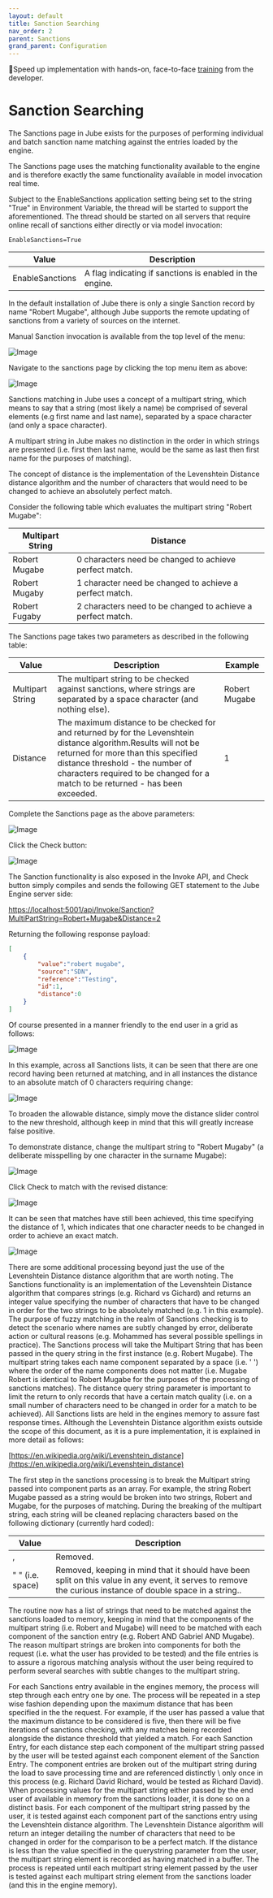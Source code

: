 ```yaml
---
layout: default
title: Sanction Searching
nav_order: 2
parent: Sanctions
grand_parent: Configuration
---
```


🚀Speed up implementation with hands-on, face-to-face [training](https://www.jube.io/training) from the developer.

# Sanction Searching
The Sanctions page in Jube exists for the purposes of performing individual and batch sanction name matching against the entries loaded by the engine.

The Sanctions page uses the matching functionality available to the engine and is therefore exactly the same functionality available in model invocation real time.

Subject to the EnableSanctions application setting being set to the string "True" in Environment Variable,  the thread will be started to support the aforementioned.  The thread should be started on all servers that require online recall of sanctions either directly or via model invocation:

```text
EnableSanctions=True
```

| Value           | Description                                              |
|-----------------|----------------------------------------------------------|
| EnableSanctions | A flag indicating if sanctions is enabled in the engine. |

In the default installation of Jube there is only a single Sanction record by name "Robert Mugabe", although Jube supports the remote updating of sanctions from a variety of sources on the internet.

Manual Sanction invocation is available from the top level of the menu:

![Image](LocationOfSanctionsSearch.png)

Navigate to the sanctions page by clicking the top menu item as above:

![Image](EmptySanctionsPage.png)

Sanctions matching in Jube uses a concept of a multipart string,  which means to say that a string (most likely a name) be comprised of several elements (e.g first name and last name), separated by a space character (and only a space character).

A multipart string in Jube makes no distinction in the order in which strings are presented (i.e. first then last name,  would be the same as last then first name for the purposes of matching).

The concept of distance is the implementation of the Levenshtein Distance distance algorithm and the number of characters that would need to be changed to achieve an absolutely perfect match.

Consider the following table which evaluates the multipart string  "Robert Mugabe":

| Multipart String  | Distance                                                      |
|-------------------|---------------------------------------------------------------|
| Robert Mugabe     | 0 characters need be changed to achieve perfect match.        |
| Robert Mugaby     | 1 character need be changed to achieve a perfect match.       |
| Robert Fugaby     | 2 characters need to be changed to achieve a perfect match.   |

The Sanctions page takes two parameters as described in the following table:

| Value            | Description                                                                                                                                                                                                                                                                  | Example       |
|------------------|------------------------------------------------------------------------------------------------------------------------------------------------------------------------------------------------------------------------------------------------------------------------------|---------------|
| Multipart String | The multipart string to be checked against sanctions,  where strings are separated by a space character (and nothing else).                                                                                                                                                  | Robert Mugabe |
| Distance         | The maximum distance to be checked for and returned by for the Levenshtein distance algorithm.Results will not be returned for more than this specified distance threshold - the number of characters required to be changed for a match to be returned - has been exceeded. | 1             |

Complete the Sanctions page as the above parameters:

![Image](QuerySanctionsPage.png)

Click the Check button:

![Image](CheckButtonWithValueToCheck.png)

The Sanction functionality is also exposed in the Invoke API, and Check button simply compiles and sends the following GET statement to the Jube Engine server side:

[https://localhost:5001/api/Invoke/Sanction?MultiPartString=Robert+Mugabe&Distance=2](https://localhost:5001/api/Invoke/Sanction?MultiPartString=Robert+Mugabe&Distance=2)

Returning the following response payload:

``` json
[
    {
        "value":"robert mugabe",
        "source":"SDN",
        "reference":"Testing",
        "id":1,
        "distance":0    
    }
]
```

Of course presented in a manner friendly to the end user in a grid as follows:

![Image](ReturnedSanctionCheckToGrid.png)

In this example,  across all Sanctions lists,  it can be seen that there are one record having been returned at matching,  and in all instances the distance to an absolute match of 0 characters requiring change:

![Image](ZeroDistanceMatch.png)

To broaden the allowable distance, simply move the distance slider control to the new threshold,  although keep in mind that this will greatly increase false positive.

To demonstrate distance, change the multipart string to "Robert Mugaby" (a deliberate misspelling by one character in the surname Mugabe):

![Image](BadSpellingOfSanctioned.png)

Click Check to match with the revised distance:

![Image](MatchesWithBiggerDistance.png)

It can be seen that matches have still been achieved,  this time specifying the distance of 1,  which indicates that one character needs to be changed in order to achieve an exact match.

![Image](DistanceOneMatch.png)

There are some additional processing beyond just the use of the Levenshtein Distance distance algorithm that are worth noting. The Sanctions functionality is an implementation of the Levenshtein Distance algorithm that compares strings (e.g. Richard vs Gichard) and returns an integer value specifying the number of characters that have to be changed in order for the two strings to be absolutely matched (e.g. 1 in this example). The purpose of fuzzy matching in the realm of Sanctions checking is to detect the scenario where names are subtly changed by error, deliberate action or cultural reasons (e.g. Mohammed has several possible spellings in practice). The Sanctions process will take the Multipart String that has been passed in the query string in the first instance (e.g. Robert Mugabe).  The multipart string takes each name component separated by a space (i.e. '  ') where the order of the name components does not matter (i.e. Mugabe Robert is identical to Robert Mugabe for the purposes of the processing of sanctions matches). The distance query string parameter is important to limit the return to only records that have a certain match quality (i.e. on a small number of characters need to be changed in order for a match to be achieved). All Sanctions lists are held in the engines memory to assure fast response times.  Although the Levenshtein Distance algorithm exists outside the scope of this document,  as it is a pure implementation,  it is explained in more detail as follows:

[https://en.wikipedia.org/wiki/Levenshtein_distance](https://en.wikipedia.org/wiki/Levenshtein_distance)

The first step in the sanctions processing is to break the Multipart string passed into component parts as an array.  For example,  the string Robert Mugabe passed as a string would be broken into two strings, Robert and Mugabe,  for the purposes of matching.  During the breaking of the multipart string, each string will be cleaned replacing characters based on the following dictionary (currently hard coded):

| Value            | Description                                                                                                                                                 |
|------------------|-------------------------------------------------------------------------------------------------------------------------------------------------------------|
| ,                | Removed.                                                                                                                                                    |
| " " (i.e. space) | Removed,  keeping in mind that it should have been split on this value in any event, it serves to remove the curious instance of double space in a string.. |

The routine now has a list of strings that need to be matched against the sanctions loaded to memory,  keeping in mind that the components of the multipart string (i.e. Robert and Mugabe) will need to be matched with each component of the sanction entry (e.g. Robert AND Gabriel AND Mugabe).  The reason multipart strings are broken into components for both the request (i.e. what the user has provided to be tested) and the file entries is to assure a rigorous matching analysis without the user being required to perform several searches with subtle changes to the multipart string.

For each Sanctions entry available in the engines memory, the process will step through each entry one by one.  The process will be repeated in a step wise fashion depending upon the maximum distance that has been specified in the the request.  For example,  if the user has passed a value that the maximum distance to be considered is five,  then there will be five iterations of sanctions checking, with any matches being recorded alongside the distance threshold that yielded a match. For each Sanction Entry,  for each distance step each component of the multipart string passed by the user will be tested against each component element of the Sanction Entry. The component entries are broken out of the multipart string during the load to save processing time and are referenced distinctly \ only once in this process (e.g. Richard David Richard,  would be tested as Richard David). When processing values for the multipart string either passed by the end user of available in memory from the sanctions loader,  it is done so on a distinct basis. For each component of the multipart string passed by the user, it is tested against each component part of the sanctions entry using the Levenshtein distance algorithm.  The Levenshtein Distance algorithm will return an integer detailing the number of characters that need to be changed in order for the comparison to be a perfect match.  If the distance is less than the value specified in the querystring parameter from the user, the multipart string element is recorded as having matched in a buffer.  The process is repeated until each multipart string element passed by the user is tested against each multipart string element from the sanctions loader (and this in the engine memory).